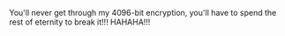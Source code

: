 You'll never get through my 4096-bit encryption, you'll have to spend the rest of eternity to break it!!! HAHAHA!!!
